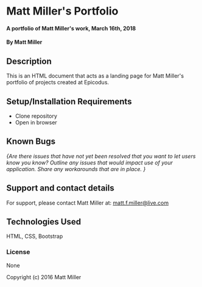 # Matt Miller's Portfolio

#### A portfolio of Matt Miller's work, March 16th, 2018

#### By Matt Miller

## Description

This is an HTML document that acts as a landing page for Matt Miller's portfolio of projects created at Epicodus.

## Setup/Installation Requirements

* Clone repository
* Open in browser


## Known Bugs

_{Are there issues that have not yet been resolved that you want to let users know you know?  Outline any issues that would impact use of your application.  Share any workarounds that are in place. }_

## Support and contact details

For support, please contact Matt Miller at: matt.f.miller@live.com

## Technologies Used

HTML, CSS, Bootstrap

### License

None

Copyright (c) 2016 Matt Miller
